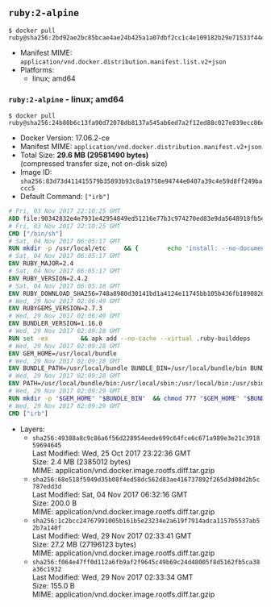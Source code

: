 ## `ruby:2-alpine`

```console
$ docker pull ruby@sha256:2bd92ae2bc85bcae4ae24b425a1a07dbf2cc1c4e109182b29e71533f44ef6417
```

-	Manifest MIME: `application/vnd.docker.distribution.manifest.list.v2+json`
-	Platforms:
	-	linux; amd64

### `ruby:2-alpine` - linux; amd64

```console
$ docker pull ruby@sha256:24b80b6c13fa90d72078db8137a545ab6ed7a2f12ed88c027e839ecc86e4cbad
```

-	Docker Version: 17.06.2-ce
-	Manifest MIME: `application/vnd.docker.distribution.manifest.v2+json`
-	Total Size: **29.6 MB (29581490 bytes)**  
	(compressed transfer size, not on-disk size)
-	Image ID: `sha256:83d73d411415579b35893b93c8a19758e94744e0407a39c4e59d8ff249baccc5`
-	Default Command: `["irb"]`

```dockerfile
# Fri, 03 Nov 2017 22:10:25 GMT
ADD file:90342832e4e7931e42954849ed51216e77b3c974270ed83e9da5648918fb5e66 in / 
# Fri, 03 Nov 2017 22:10:25 GMT
CMD ["/bin/sh"]
# Sat, 04 Nov 2017 06:05:17 GMT
RUN mkdir -p /usr/local/etc 	&& { 		echo 'install: --no-document'; 		echo 'update: --no-document'; 	} >> /usr/local/etc/gemrc
# Sat, 04 Nov 2017 06:05:17 GMT
ENV RUBY_MAJOR=2.4
# Sat, 04 Nov 2017 06:05:17 GMT
ENV RUBY_VERSION=2.4.2
# Sat, 04 Nov 2017 06:05:18 GMT
ENV RUBY_DOWNLOAD_SHA256=748a8980d30141bd1a4124e11745bb105b436fb1890826e0d2b9ea31af27f735
# Wed, 29 Nov 2017 02:06:49 GMT
ENV RUBYGEMS_VERSION=2.7.3
# Wed, 29 Nov 2017 02:06:49 GMT
ENV BUNDLER_VERSION=1.16.0
# Wed, 29 Nov 2017 02:09:28 GMT
RUN set -ex 		&& apk add --no-cache --virtual .ruby-builddeps 		autoconf 		bison 		bzip2 		bzip2-dev 		ca-certificates 		coreutils 		dpkg-dev dpkg 		gcc 		gdbm-dev 		glib-dev 		libc-dev 		libffi-dev 		openssl 		openssl-dev 		libxml2-dev 		libxslt-dev 		linux-headers 		make 		ncurses-dev 		procps 		readline-dev 		ruby 		tar 		xz 		yaml-dev 		zlib-dev 		&& wget -O ruby.tar.xz "https://cache.ruby-lang.org/pub/ruby/${RUBY_MAJOR%-rc}/ruby-$RUBY_VERSION.tar.xz" 	&& echo "$RUBY_DOWNLOAD_SHA256 *ruby.tar.xz" | sha256sum -c - 		&& mkdir -p /usr/src/ruby 	&& tar -xJf ruby.tar.xz -C /usr/src/ruby --strip-components=1 	&& rm ruby.tar.xz 		&& cd /usr/src/ruby 		&& { 		echo '#define ENABLE_PATH_CHECK 0'; 		echo; 		cat file.c; 	} > file.c.new 	&& mv file.c.new file.c 		&& autoconf 	&& gnuArch="$(dpkg-architecture --query DEB_BUILD_GNU_TYPE)" 	&& export ac_cv_func_isnan=yes ac_cv_func_isinf=yes 	&& ./configure 		--build="$gnuArch" 		--disable-install-doc 		--enable-shared 	&& make -j "$(nproc)" 	&& make install 		&& runDeps="$( 		scanelf --needed --nobanner --format '%n#p' --recursive /usr/local 			| tr ',' '\n' 			| sort -u 			| awk 'system("[ -e /usr/local/lib/" $1 " ]") == 0 { next } { print "so:" $1 }' 	)" 	&& apk add --virtual .ruby-rundeps $runDeps 		bzip2 		ca-certificates 		libffi-dev 		openssl-dev 		procps 		yaml-dev 		zlib-dev 	&& apk del .ruby-builddeps 	&& cd / 	&& rm -r /usr/src/ruby 		&& gem update --system "$RUBYGEMS_VERSION" 	&& gem install bundler --version "$BUNDLER_VERSION" --force
# Wed, 29 Nov 2017 02:09:28 GMT
ENV GEM_HOME=/usr/local/bundle
# Wed, 29 Nov 2017 02:09:28 GMT
ENV BUNDLE_PATH=/usr/local/bundle BUNDLE_BIN=/usr/local/bundle/bin BUNDLE_SILENCE_ROOT_WARNING=1 BUNDLE_APP_CONFIG=/usr/local/bundle
# Wed, 29 Nov 2017 02:09:28 GMT
ENV PATH=/usr/local/bundle/bin:/usr/local/sbin:/usr/local/bin:/usr/sbin:/usr/bin:/sbin:/bin
# Wed, 29 Nov 2017 02:09:29 GMT
RUN mkdir -p "$GEM_HOME" "$BUNDLE_BIN" 	&& chmod 777 "$GEM_HOME" "$BUNDLE_BIN"
# Wed, 29 Nov 2017 02:09:29 GMT
CMD ["irb"]
```

-	Layers:
	-	`sha256:49388a8c9c86a6f56d228954eede699c64fce6c671a989e3e21c391859694645`  
		Last Modified: Wed, 25 Oct 2017 23:22:36 GMT  
		Size: 2.4 MB (2385012 bytes)  
		MIME: application/vnd.docker.image.rootfs.diff.tar.gzip
	-	`sha256:68e518f5949d35b08f4ed58dc562d83ae416737892f265d3d08d2b5c787edd3d`  
		Last Modified: Sat, 04 Nov 2017 06:32:16 GMT  
		Size: 200.0 B  
		MIME: application/vnd.docker.image.rootfs.diff.tar.gzip
	-	`sha256:1c2bcc24767991005b161b5e23234e2a619f7914adca1157b5537ab52b7a140f`  
		Last Modified: Wed, 29 Nov 2017 02:33:41 GMT  
		Size: 27.2 MB (27196123 bytes)  
		MIME: application/vnd.docker.image.rootfs.diff.tar.gzip
	-	`sha256:f064e47ff0d112a6fb9af2f9645c49b69c24d48005f8d5162fb5ca38a36c1932`  
		Last Modified: Wed, 29 Nov 2017 02:33:34 GMT  
		Size: 155.0 B  
		MIME: application/vnd.docker.image.rootfs.diff.tar.gzip
